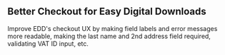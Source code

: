## Better Checkout for Easy Digital Downloads

Improve EDD's checkout UX by making field labels and error messages more readable, making the last name and 2nd address
field required, validating VAT ID input, etc.
